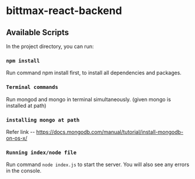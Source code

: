 # bittmax-react-backend
## Available Scripts

In the project directory, you can run:

### `npm install`
Run command npm install first, to install all dependencies and packages.

### `Terminal commands`

Run mongod and mongo in terminal simultaneously. (given mongo is installed at path)

### `installing mongo at path`

Refer link -- https://docs.mongodb.com/manual/tutorial/install-mongodb-on-os-x/

### `Running index/node file`

Run command `node index.js` to start the server.
You will also see any errors in the console.
